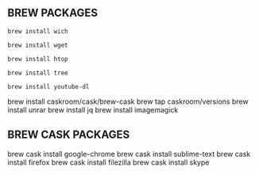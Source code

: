 ## BREW PACKAGES

```
brew install wich
```

```
brew install wget
```

```
brew install htop
```

```
brew install tree
```

```
brew install youtube-dl
```

brew install caskroom/cask/brew-cask
brew tap caskroom/versions
brew install unrar
brew install jq
brew install imagemagick


## BREW CASK PACKAGES

brew cask install google-chrome
brew cask install sublime-text
brew cask install firefox
brew cask install filezilla
brew cask install skype
